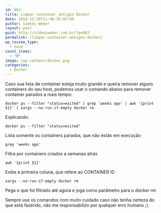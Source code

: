 ```yaml
---
id: 662
title: Limpar container antigos Docker
date: 2018-12-26T11:48:35-03:00
author: Sidnei Weber
layout: post
guid: http://sidneiweber.com.br/?p=662
permalink: /limpar-container-antigos-docker/
wp_review_type:
  - none
count_items:
  - "0"
image: /wp-content/docker.png
categories:
  - Docker
---
```

Caso sua lista de container esteja muito grande e queira remover alguns containers do seu host, podemos usar o comando abaixo para remover container parados a mais tempo:

```shell
docker ps --filter "status=exited" | grep 'weeks ago' | awk '{print $1}' | xargs --no-run-if-empty docker rm
```

Explicando:

```shell
docker ps --filter "status=exited"
```
Lista somente os containers parados, que não estão em execução

```shell
grep 'weeks ago'
```
Filtra por containers criados a semanas atrás

```shell
awk '{print $1}'
```
Exibe a primeira coluna, que refere ao CONTAINER ID

```shell
xargs --no-run-if-empty docker rm
```
Pega o que foi filtrado até agora e joga como parâmetro para o _docker rm_

Sempre use os comandos com muito cuidado caso não tenha certeza do que está fazendo, não me responsabilizo por qualquer erro humano ;).
